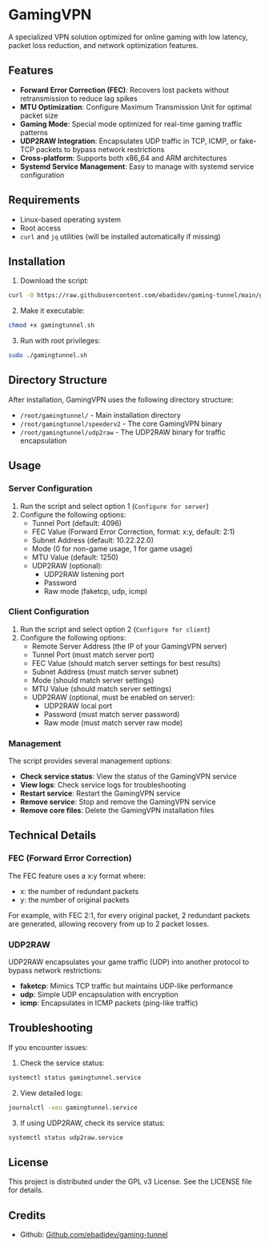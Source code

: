 # GamingVPN


A specialized VPN solution optimized for online gaming with low latency, packet loss reduction, and network optimization features.

## Features

- **Forward Error Correction (FEC)**: Recovers lost packets without retransmission to reduce lag spikes
- **MTU Optimization**: Configure Maximum Transmission Unit for optimal packet size
- **Gaming Mode**: Special mode optimized for real-time gaming traffic patterns
- **UDP2RAW Integration**: Encapsulates UDP traffic in TCP, ICMP, or fake-TCP packets to bypass network restrictions
- **Cross-platform**: Supports both x86_64 and ARM architectures
- **Systemd Service Management**: Easy to manage with systemd service configuration

## Requirements

- Linux-based operating system
- Root access
- `curl` and `jq` utilities (will be installed automatically if missing)

## Installation

1. Download the script:
```bash
curl -O https://raw.githubusercontent.com/ebadidev/gaming-tunnel/main/gamingtunnel.sh
```

2. Make it executable:
```bash
chmod +x gamingtunnel.sh
```

3. Run with root privileges:
```bash
sudo ./gamingtunnel.sh
```

## Directory Structure

After installation, GamingVPN uses the following directory structure:
- `/root/gamingtunnel/` - Main installation directory
- `/root/gamingtunnel/speederv2` - The core GamingVPN binary
- `/root/gamingtunnel/udp2raw` - The UDP2RAW binary for traffic encapsulation

## Usage

### Server Configuration

1. Run the script and select option 1 (`Configure for server`)
2. Configure the following options:
   - Tunnel Port (default: 4096)
   - FEC Value (Forward Error Correction, format: x:y, default: 2:1)
   - Subnet Address (default: 10.22.22.0)
   - Mode (0 for non-game usage, 1 for game usage)
   - MTU Value (default: 1250)
   - UDP2RAW (optional):
     - UDP2RAW listening port
     - Password
     - Raw mode (faketcp, udp, icmp)

### Client Configuration

1. Run the script and select option 2 (`Configure for client`)
2. Configure the following options:
   - Remote Server Address (the IP of your GamingVPN server)
   - Tunnel Port (must match server port)
   - FEC Value (should match server settings for best results)
   - Subnet Address (must match server subnet)
   - Mode (should match server settings)
   - MTU Value (should match server settings)
   - UDP2RAW (optional, must be enabled on server):
     - UDP2RAW local port
     - Password (must match server password)
     - Raw mode (must match server raw mode)

### Management

The script provides several management options:
- **Check service status**: View the status of the GamingVPN service
- **View logs**: Check service logs for troubleshooting
- **Restart service**: Restart the GamingVPN service
- **Remove service**: Stop and remove the GamingVPN service
- **Remove core files**: Delete the GamingVPN installation files

## Technical Details

### FEC (Forward Error Correction)

The FEC feature uses a x:y format where:
- x: the number of redundant packets
- y: the number of original packets

For example, with FEC 2:1, for every original packet, 2 redundant packets are generated, allowing recovery from up to 2 packet losses.

### UDP2RAW

UDP2RAW encapsulates your game traffic (UDP) into another protocol to bypass network restrictions:
- **faketcp**: Mimics TCP traffic but maintains UDP-like performance
- **udp**: Simple UDP encapsulation with encryption
- **icmp**: Encapsulates in ICMP packets (ping-like traffic)

## Troubleshooting

If you encounter issues:

1. Check the service status:
```bash
systemctl status gamingtunnel.service
```

2. View detailed logs:
```bash
journalctl -xeu gamingtunnel.service
```

3. If using UDP2RAW, check its service status:
```bash
systemctl status udp2raw.service
```

## License

This project is distributed under the GPL v3 License. See the LICENSE file for details.

## Credits

- Github: [Github.com/ebadidev/gaming-tunnel](https://github.com/ebadidev/gaming-tunnel)
